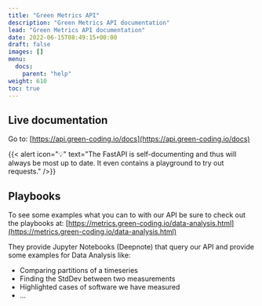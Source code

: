 ```yaml
---
title: "Green Metrics API"
description: "Green Metrics API documentation"
lead: "Green Metrics API documentation"
date: 2022-06-15T08:49:15+00:00
draft: false
images: []
menu:
  docs:
    parent: "help"
weight: 610
toc: true
---
```


## Live documentation

Go to: [https://api.green-coding.io/docs](https://api.green-coding.io/docs)

{{< alert icon="💡" text="The FastAPI is self-documenting and thus will always be most up to date. It even contains a playground to try out requests." />}}

## Playbooks

To see some examples what you can to with our API be sure to check out the playbooks at: [https://metrics.green-coding.io/data-analysis.html](https://metrics.green-coding.io/data-analysis.html)

They provide Jupyter Notebooks (Deepnote) that query our API and provide some examples for Data Analysis like:

- Comparing partitions of a timeseries
- Finding the StdDev between two measurements
- Highlighted cases of software we have measured
- ...
